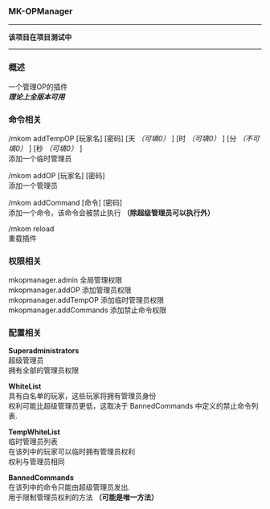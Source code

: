 ### MK-OPManager  
___
__该项目在项目测试中__
___
### 概述  
一个管理OP的插件  
___理论上全版本可用___  

### 命令相关  
/mkom addTempOP [玩家名] [密码] [天 _（可填0）_ ] [时 _（可填0）_ ] [分 _（不可填0）_ ] [秒 _（可填0）_ ]   
添加一个临时管理员

/mkom addOP [玩家名] [密码]                            
添加一个管理员

/mkom addCommand [命令] [密码]    
添加一个命令，该命令会被禁止执行 __（除超级管理员可以执行外）__    

/mkom reload                                        
重载插件

### 权限相关  
mkopmanager.admin 全局管理权限  
mkopmanager.addOP 添加管理员权限  
mkopmanager.addTempOP 添加临时管理员权限  
mkopmanager.addCommands 添加禁止命令权限  

### 配置相关
__Superadministrators__  
超级管理员  
拥有全部的管理员权限  

__WhiteList__  
具有白名单的玩家，这些玩家将拥有管理员身份  
权利可能比超级管理员更低，这取决于 BannedCommands 中定义的禁止命令列表.  

__TempWhiteList__  
临时管理员列表  
在该列中的玩家可以临时拥有管理员权利  
权利与管理员相同  

__BannedCommands__  
在该列中的命令只能由超级管理员发出.  
用于限制管理员权利的方法 __（可能是唯一方法）__

